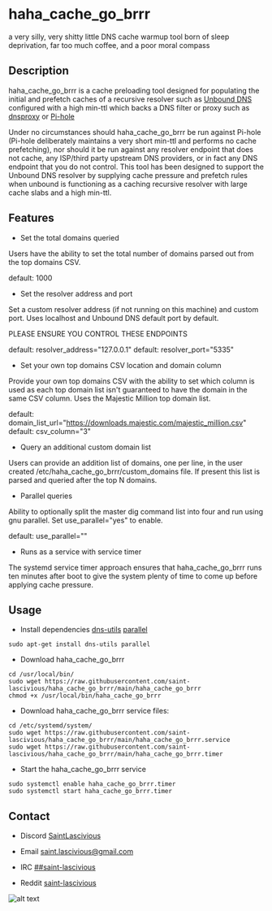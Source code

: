 # haha_cache_go_brrr

a very silly, very shitty little DNS cache warmup tool born of sleep deprivation, far too much coffee, and a poor moral compass


## Description

haha_cache_go_brrr is a cache preloading tool designed for populating the initial and prefetch caches of a recursive resolver such as [Unbound DNS](https://www.nlnetlabs.nl/projects/unbound/about/) configured with a high min-ttl which backs a DNS filter or proxy such as [dnsproxy](https://github.com/AdguardTeam/dnsproxy) or [Pi-hole](https://pi-hole.net/)

Under no circumstances should haha_cache_go_brrr  be run against Pi-hole (Pi-hole deliberately maintains a very short min-ttl and performs no cache prefetching), nor should it be run against any resolver endpoint that does not cache, any ISP/third party upstream DNS providers, or in fact any DNS endpoint that you do not control.
This tool has been designed to support the Unbound DNS resolver by supplying cache pressure and prefetch rules when unbound is functioning as a caching recursive resolver with large cache slabs and a high min-ttl.


## Features
* Set the total domains queried

Users have the ability to set the total number of domains parsed out from the top domains CSV.

default: 1000

* Set the resolver address and port

Set a custom resolver address (if not running on this machine) and custom port.
Uses localhost and Unbound DNS default port by default.

PLEASE ENSURE YOU CONTROL THESE ENDPOINTS

default: resolver_address="127.0.0.1"
default: resolver_port="5335"

* Set your own top domains CSV location and domain column

Provide your own top domains CSV with the ability to set which column is used as each top domain list isn't guaranteed to have the domain in the same CSV column.
Uses the Majestic Million top domain list.

default: domain_list_url="https://downloads.majestic.com/majestic_million.csv"
default: csv_column="3"

* Query an additional custom domain list

Users can provide an addition list of domains, one per line, in the user created /etc/haha_cache_go_brrr/custom_domains file.
If present this list is parsed and queried after the top N domains.


* Parallel queries

Ability to optionally split the master dig command list into four and run using gnu parallel.
Set use_parallel="yes" to enable.

default: use_parallel=""

* Runs as a service with service timer

The systemd service timer approach ensures that haha_cache_go_brrr runs ten minutes after boot to give the system plenty of time to come up before applying cache pressure.


## Usage
* Install dependencies
[dns-utils](https://packages.debian.org/buster/dns-utils)
[parallel](https://packages.debian.org/buster/parallel)
```
sudo apt-get install dns-utils parallel
```

* Download haha_cache_go_brrr
```
cd /usr/local/bin/
sudo wget https://raw.githubusercontent.com/saint-lascivious/haha_cache_go_brrr/main/haha_cache_go_brrr
chmod +x /usr/local/bin/haha_cache_go_brrr
```
* Download haha_cache_go_brrr service files:
```
cd /etc/systemd/system/
sudo wget https://raw.githubusercontent.com/saint-lascivious/haha_cache_go_brrr/main/haha_cache_go_brrr.service
sudo wget https://raw.githubusercontent.com/saint-lascivious/haha_cache_go_brrr/main/haha_cache_go_brrr.timer
```
* Start the haha_cache_go_brrr service
```
sudo systemctl enable haha_cache_go_brrr.timer
sudo systemctl start haha_cache_go_brrr.timer
```

## Contact
* Discord
[SaintLascivious](https://discord.gg/9Cq4gRg)

* Email
saint.lascivious@gmail.com

* IRC
[##saint-lascivious](https://webchat.freenode.net/##saint-lascivious)

* Reddit
[saint-lascivious](https://www.reddit.com/user/saint-lascivious)

![alt text][logo]

[logo]:https://vignette.wikia.nocookie.net/pokemon/images/7/76/265Wurmple.png "Using the spikes on its rear end, Wurmple peels the bark off trees and feeds on the sap that oozes out. This Pokémon's feet are tipped with suction pads that allow it to cling to glass without slipping."
